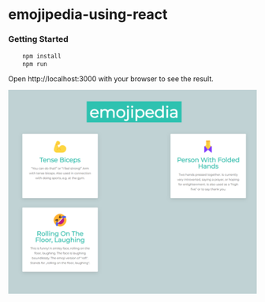 # emojipedia-using-react

### Getting Started
``` 
    npm install 
    npm run
```
Open http://localhost:3000 with your browser to see the result.

![](screenshots/home.png)
